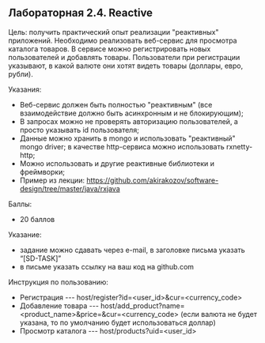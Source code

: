 ## Лабораторная 2.4. Reactive

Цель: получить практический опыт реализации "реактивных" приложений.
Необходимо реализовать веб-сервис для просмотра каталога товаров. В сервисе можно
регистрировать новых пользователей и добавлять товары. Пользователи при регистрации
указывают, в какой валюте они хотят видеть товары (доллары, евро, рубли).

Указания:
+ Веб-сервис должен быть полностью "реактивным" (все взаимодействие должно быть
асинхронным и не блокирующим);
+ В запросах можно не проверять авторизацию пользователей, а просто указывать id
  пользователя;
+ Данные можно хранить в mongo и использовать "реактивный" mongo driver; в качестве
  http-сервиса можно использовать rxnetty-http;
+ Можно использовать и другие реактивные библиотеки и фреймворки; 
+ Пример из лекции:
  https://github.com/akirakozov/software-design/tree/master/java/rxjava

Баллы:
+ 20 баллов

Указание:
+ задание можно сдавать через e-mail, в заголовке письма указать “[SD-TASK]”
+ в письме указать ссылку на ваш код на github.com

Инструкция по пользованию:
+ Регистрация --- host/register?id=<user_id>&cur=<currency_code>
+ Добавление товара --- host/add_product?name=<product_name>&price=<price>&cur=<currency_code>
  (если валюта не будет указана, то по умолчанию будет использоваться доллар)
+ Просмотр каталога --- host/products?uid=<user_id>

